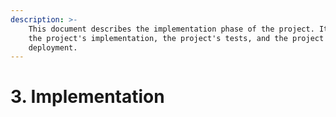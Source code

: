 ```yaml
---
description: >-
    This document describes the implementation phase of the project. It includes
    the project's implementation, the project's tests, and the project's
    deployment.
---
```


# 3. Implementation
